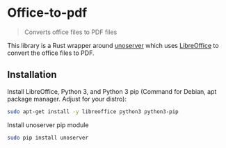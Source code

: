 # Office-to-pdf

> Converts office files to PDF files 

This library is a Rust wrapper around [unoserver](https://github.com/unoconv/unoserver) which uses [LibreOffice](https://www.libreoffice.org/) to
convert the office files to PDF.

## Installation

Install LibreOffice, Python 3, and Python 3 pip (Command for Debian, apt package manager. Adjust for your distro):

```sh
sudo apt-get install -y libreoffice python3 python3-pip
```


Install unoserver pip module

```sh
sudo pip install unoserver
```
